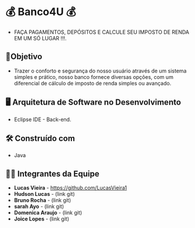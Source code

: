 # 💰 Banco4U 💰
* FAÇA PAGAMENTOS, DEPÓSITOS E CALCULE SEU IMPOSTO DE RENDA EM UM SÓ LUGAR !!!.

## :dart:Objetivo
* Trazer o conforto e segurança do nosso usuário através de um sistema simples e prático, nosso banco fornece diversas opções, com um diferencial de cálculo de imposto de renda simples ou avançado.

##  :desktop_computer:  Arquitetura de Software no Desenvolvimento

* Eclipse IDE - Back-end.

## 🛠️ Construído com

*  Java

## 👨‍💻 Integrantes da Equipe 

* **Lucas Vieira** - https://github.com/LucasVieira1
* **Hudson Lucas** - (link git)
* **Bruno Rocha** - (link git)
* **sarah Ayo** - (link git)
* **Domenica Araujo** - (link git)
* **Joice Lopes** - (link git)


